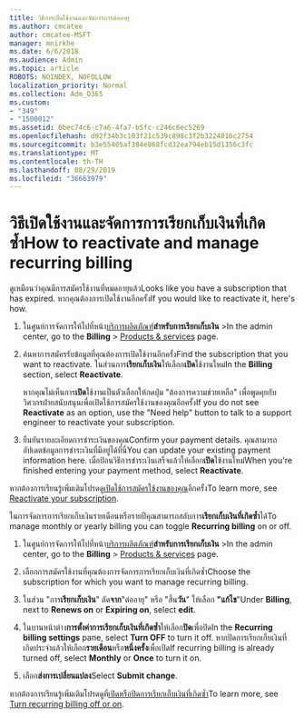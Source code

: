 ```yaml
---
title: วิธีการเปิดใช้งานและจัดการการต่ออายุ
ms.author: cmcatee
author: cmcatee-MSFT
manager: mnirkhe
ms.date: 6/6/2018
ms.audience: Admin
ms.topic: article
ROBOTS: NOINDEX, NOFOLLOW
localization_priority: Normal
ms.collection: Adm_O365
ms.custom:
- "349"
- "1500012"
ms.assetid: 6bec74c6-c7a6-4fa7-b5fc-c246c6ec5269
ms.openlocfilehash: d92f34b3c103f21c539c898c3f2b3224016c2754
ms.sourcegitcommit: b3e55405af384e868fcd32ea794eb15d1356c3fc
ms.translationtype: MT
ms.contentlocale: th-TH
ms.lasthandoff: 08/29/2019
ms.locfileid: "36663979"
---
```

# <a name="how-to-reactivate-and-manage-recurring-billing"></a><span data-ttu-id="c491b-102">วิธีเปิดใช้งานและจัดการการเรียกเก็บเงินที่เกิดซ้ำ</span><span class="sxs-lookup"><span data-stu-id="c491b-102">How to reactivate and manage recurring billing</span></span>

<span data-ttu-id="c491b-103">ดูเหมือนว่าคุณมีการสมัครใช้งานที่หมดอายุแล้ว</span><span class="sxs-lookup"><span data-stu-id="c491b-103">Looks like you have a subscription that has expired.</span></span> <span data-ttu-id="c491b-104">หากคุณต้องการเปิดใช้งานอีกครั้ง</span><span class="sxs-lookup"><span data-stu-id="c491b-104">If you would like to reactivate it, here's how.</span></span>
  
1. <span data-ttu-id="c491b-105">ในศูนย์การจัดการให้ไปที่หน้า[บริการผลิตภัณฑ์](https://go.microsoft.com/fwlink/p/?linkid=842054)**สำหรับการเรียกเก็บเงิน** \></span><span class="sxs-lookup"><span data-stu-id="c491b-105">In the admin center, go to the **Billing** \> [Products & services](https://go.microsoft.com/fwlink/p/?linkid=842054) page.</span></span>

2. <span data-ttu-id="c491b-106">ค้นหาการสมัครรับข้อมูลที่คุณต้องการเปิดใช้งานอีกครั้ง</span><span class="sxs-lookup"><span data-stu-id="c491b-106">Find the subscription that you want to reactivate.</span></span> <span data-ttu-id="c491b-107">ในส่วนการ**เรียกเก็บเงิน**ให้เลือก**เปิด**ใช้งานใหม่</span><span class="sxs-lookup"><span data-stu-id="c491b-107">In the **Billing** section, select  **Reactivate**.</span></span>

    <span data-ttu-id="c491b-108">หากคุณไม่เห็นการ**เปิด**ใช้งานเป็นตัวเลือกให้กดปุ่ม "ต้องการความช่วยเหลือ" เพื่อพูดคุยกับวิศวกรฝ่ายสนับสนุนเพื่อเปิดใช้การสมัครใช้งานของคุณอีกครั้ง</span><span class="sxs-lookup"><span data-stu-id="c491b-108">If you do not see **Reactivate** as an option, use the "Need help" button to talk to a support engineer to reactivate your subscription.</span></span>

3. <span data-ttu-id="c491b-109">ยืนยันรายละเอียดการชำระเงินของคุณ</span><span class="sxs-lookup"><span data-stu-id="c491b-109">Confirm your payment details.</span></span> <span data-ttu-id="c491b-110">คุณสามารถอัปเดตข้อมูลการชำระเงินที่มีอยู่ได้ที่นี่</span><span class="sxs-lookup"><span data-stu-id="c491b-110">You can update your existing payment information here.</span></span> <span data-ttu-id="c491b-111">เมื่อป้อนวิธีการชำระเงินเสร็จแล้วให้เลือก**เปิด**ใช้งานใหม่</span><span class="sxs-lookup"><span data-stu-id="c491b-111">When you're finished entering your payment method, select **Reactivate**.</span></span>

<span data-ttu-id="c491b-112">หากต้องการเรียนรู้เพิ่มเติมโปรดดู[เปิดใช้การสมัครใช้งานของคุณ](https://docs.microsoft.com/en-us/office365/admin/subscriptions-and-billing/reactivate-your-subscription)อีกครั้ง</span><span class="sxs-lookup"><span data-stu-id="c491b-112">To learn more, see [Reactivate your subscription](https://docs.microsoft.com/en-us/office365/admin/subscriptions-and-billing/reactivate-your-subscription).</span></span> 

<span data-ttu-id="c491b-113">ในการจัดการการเรียกเก็บเงินรายเดือนหรือรายปีคุณสามารถสลับการ**เรียกเก็บเงินที่เกิดซ้ำ**ได้</span><span class="sxs-lookup"><span data-stu-id="c491b-113">To manage monthly or yearly billing you can toggle **Recurring billing** on or off.</span></span>
  
1. <span data-ttu-id="c491b-114">ในศูนย์การจัดการให้ไปที่หน้า[บริการผลิตภัณฑ์](https://go.microsoft.com/fwlink/p/?linkid=842054)**สำหรับการเรียกเก็บเงิน** \></span><span class="sxs-lookup"><span data-stu-id="c491b-114">In the admin center, go to the **Billing** \> [Products & services](https://go.microsoft.com/fwlink/p/?linkid=842054) page.</span></span>

2. <span data-ttu-id="c491b-115">เลือกการสมัครใช้งานที่คุณต้องการจัดการการเรียกเก็บเงินที่เกิดซ้ำ</span><span class="sxs-lookup"><span data-stu-id="c491b-115">Choose the subscription for which you want to manage recurring billing.</span></span>

3. <span data-ttu-id="c491b-116">ในส่วน "การ**เรียกเก็บเงิน**" ถัด**จาก**"ต่ออายุ" หรือ "สิ้น**วัน**" ให้เลือก **"แก้ไข**"</span><span class="sxs-lookup"><span data-stu-id="c491b-116">Under **Billing**, next to **Renews on** or **Expiring on**, select **edit**.</span></span>

4. <span data-ttu-id="c491b-117">ในบานหน้าต่าง**การตั้งค่าการเรียกเก็บเงินที่เกิดซ้ำ**ให้เลือก**ปิด**เพื่อปิด</span><span class="sxs-lookup"><span data-stu-id="c491b-117">In the **Recurring billing settings** pane, select **Turn OFF** to turn it off.</span></span> <span data-ttu-id="c491b-118">หากปิดการเรียกเก็บเงินที่เกิดประจำแล้วให้เลือก**รายเดือน**หรือ**หนึ่งครั้ง**เพื่อเปิด</span><span class="sxs-lookup"><span data-stu-id="c491b-118">If recurring billing is already turned off, select **Monthly** or **Once** to turn it on.</span></span>

5. <span data-ttu-id="c491b-119">เลือก**ส่งการเปลี่ยนแปลง**</span><span class="sxs-lookup"><span data-stu-id="c491b-119">Select **Submit change**.</span></span>

<span data-ttu-id="c491b-120">หากต้องการเรียนรู้เพิ่มเติมโปรดดูที่[เปิดหรือปิดการเรียกเก็บเงินที่เกิดซ้ำ](https://docs.microsoft.com/office365/admin/subscriptions-and-billing/renew-your-subscription#turn-recurring-billing-off-or-on)</span><span class="sxs-lookup"><span data-stu-id="c491b-120">To learn more, see [Turn recurring billing off or on](https://docs.microsoft.com/office365/admin/subscriptions-and-billing/renew-your-subscription#turn-recurring-billing-off-or-on).</span></span>